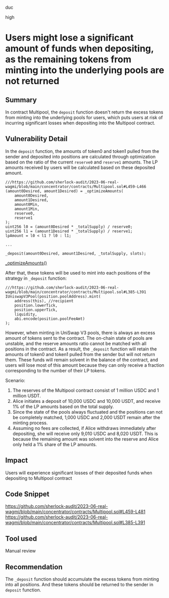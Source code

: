 duc

high

# Users might lose a significant amount of funds when depositing, as the remaining tokens from minting into the underlying pools are not returned

## Summary
In contract Multipool, the `deposit` function doesn't return the excess tokens from minting into the underlying pools for users, which puts users at risk of incurring significant losses when depositing into the Multipool contract.
## Vulnerability Detail
In the `deposit` function, the amounts of token0 and token1 pulled from the sender and deposited into positions are calculated through optimization based on the ratio of the current `reserve0` and `reserve1` amounts. The LP amounts received by users will be calculated based on these deposited amount.
```solidity=
///https://github.com/sherlock-audit/2023-06-real-wagmi/blob/main/concentrator/contracts/Multipool.sol#L459-L466
(amount0Desired, amount1Desired) = _optimizeAmounts(
    amount0Desired,
    amount1Desired,
    amount0Min,
    amount1Min,
    reserve0,
    reserve1
);
uint256 l0 = (amount0Desired * _totalSupply) / reserve0;
uint256 l1 = (amount1Desired * _totalSupply) / reserve1;
lpAmount = l0 < l1 ? l0 : l1; 

...

_deposit(amount0Desired, amount1Desired, _totalSupply, slots);
```
[_optimizeAmounts()](https://github.com/sherlock-audit/2023-06-real-wagmi/blob/main/concentrator/contracts/Multipool.sol#L780-L808)

After that, these tokens will be used to mint into each positions of the strategy in `_deposit` function:
```solidity=
///https://github.com/sherlock-audit/2023-06-real-wagmi/blob/main/concentrator/contracts/Multipool.sol#L385-L391
IUniswapV3Pool(position.poolAddress).mint(
    address(this), //recipient
    position.lowerTick,
    position.upperTick,
    liquidity,
    abi.encode(position.poolFeeAmt)
);
```
However, when minting in UniSwap V3 pools, there is always an excess amount of tokens sent to the contract. The on-chain state of pools are unstable, and the reserve amounts ratio cannot be matched with all positions in the contract. As a result, the `_deposit` function will retain the amounts of token0 and token1 pulled from the sender but will not return them. These funds will remain solvent in the balance of the contract, and users will lose most of this amount because they can only receive a fraction corresponding to the number of their LP tokens.

Scenario:
1. The reserves of the Multipool contract consist of 1 million USDC and 1 million USDT.
2. Alice initiates a deposit of 10,000 USDC and 10,000 USDT, and receive 1% of the LP amounts based on the total supply.
3. Since the state of the pools always fluctuated and the positions can not be completely matched, 1,000 USDC and 2,000 USDT remain after the minting process.
4. Assuming no fees are collected, if Alice withdraws immediately after depositing, she will receive only 9,010 USDC and 8,020 USDT. This is because the remaining amount was solvent into the reserve and Alice only held a 1% share of the LP amounts.
## Impact
Users will experience significant losses of their deposited funds when depositing to Multipool contract
## Code Snippet
https://github.com/sherlock-audit/2023-06-real-wagmi/blob/main/concentrator/contracts/Multipool.sol#L459-L481
https://github.com/sherlock-audit/2023-06-real-wagmi/blob/main/concentrator/contracts/Multipool.sol#L385-L391
## Tool used
Manual review

## Recommendation
The `_deposit` function should accumulate the excess tokens from minting into all positions. And these tokens should be returned to the sender in `deposit` function.